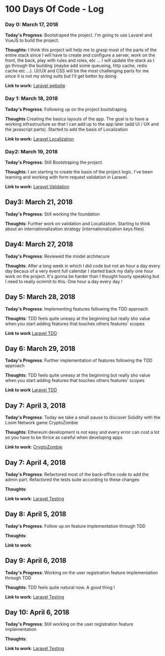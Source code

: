 # 100 Days Of Code - Log
### Day 0: March 17, 2018

**Today's Progress**: Bootstraped the project. I'm going to use Lavarel and VueJS to build the project.

**Thoughts:** I think this project will help me to grasp most of the parts of the entire stack since I will have to create and configure a server, work on the front, the back, play with rules and roles, etc ... I will update the stack as I go through the building (maybe add some queueing, http cache, redis cache etc ...).
UI/UX and CSS will be the most challenging parts for me since it is not my string suits but I'll get better by doing

**Link to work:** [Laravel website](https://laravel.com/docs/5.6)

### Day 1: March 18, 2018

**Today's Progress**: Following up on the project bootstraping.

**Thoughts** Creating the basics layouts of the app. The goal is to have a working infrastructure so that I can add up to the app later (add UI / UX and the javascript parts). Started to add the basis of Localization

**Link to work:** [Laravel Localization](https://laravel.com/docs/5.6/localization)

### Day2: March 19, 2018

**Today's Progress**: Still Bootstraping the project.

**Thoughts**: I am starting to create the basis of the project logic. I've been learning and working with form request validation in Laravel.

**Link to work:** [Laravel Validation](https://laravel.com/docs/5.6/validation)

## Day3: March 21, 2018

**Today's Progress**: Still working the foundation

**Thoughts**: Further work on validation and Localization. Starting to think about an internationalization strategy (internationalization keys files)

## Day4: March 27, 2018

**Today's Progress**: Reviewed the model architecure

**Thoughts**: After a long week in which I did code but not an hour a day every day becaus of a very event full calendar I started back my daily one hour work on the project. It's gonna be harder than I thought hourly speaking but I need to really ocmmit to this. One hour a day every day !

## Day 5: March 28, 2018

**Today's Progress**: Implementing features following the TDD approach

**Thoughts**: TDD feels quite uneasy at the beginning but really sho value when you start adding features that touches others features' scopes

**Link to work** [Laravel TDD](https://course.testdrivenlaravel.com)

## Day 6: March 29, 2018

**Today's Progress**: Further implementation of features following the TDD approach

**Thoughts**: TDD feels quite uneasy at the beginning but really sho value when you start adding features that touches others features' scopes

**Link to work** [Laravel TDD](https://course.testdrivenlaravel.com)

## Day 7: April 3, 2018

**Today's Progress**: Today we take a small pause to discover Solidity with the Loom Network game CryptoZombie

**Thoughts**: Ethereum development is not easy and every error can cost a lot so you have to be thrice as careful when developing apps

**Link to work**: [CryptoZombie](cryptozombies.io/)

## Day 7: April 4, 2018

**Today's Progress**: Refactored most of the back-office code to add the admin part. Refactored the tests suite according to these changes

**Thoughts**:

**Link to work**: [Laravel Testing](https://laravel.com/docs/5.6/testing)

## Day 8: April 5, 2018

**Today's Progress**: Follow up on feature implementation through TDD

**Thoughts**:

**Link to work**:

## Day 9: April 6, 2018

**Today's Progress**: Working on the user registration feature implementation through TDD

**Thoughts**: TDD feels quite natural now. A good thing !

**Link to work**: [Laravel Testing](https://laravel.com/docs/5.6/testing)

## Day 10: April 6, 2018

**Today's Progress**: Still working on the user registration feature implementation

**Thoughts**:

**Link to work**: [Laravel Testing](https://laravel.com/docs/5.6/testing)